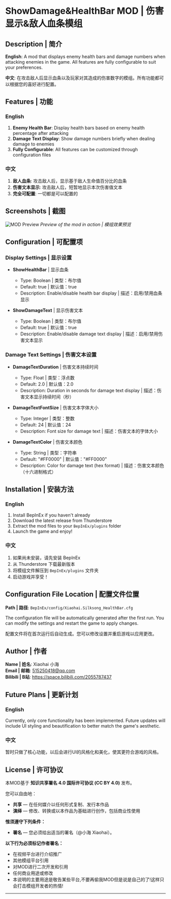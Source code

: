 # ShowDamage&HealthBar MOD | 伤害显示&敌人血条模组

## Description | 简介

**English**: A mod that displays enemy health bars and damage numbers when attacking enemies in the game. All features are fully configurable to suit your preferences.

**中文**: 在攻击敌人后显示血条以及玩家对其造成的伤害数字的模组。所有功能都可以根据您的喜好进行配置。

## Features | 功能

### English
1. **Enemy Health Bar**: Display health bars based on enemy health percentage after attacking
2. **Damage Text Display**: Show damage numbers briefly when dealing damage to enemies
3. **Fully Configurable**: All features can be customized through configuration files

### 中文
1. **敌人血条**: 攻击敌人后，显示基于敌人生命值百分比的血条
2. **伤害文本显示**: 攻击敌人后，短暂地显示本次伤害值文本
3. **完全可配置**: 一切都是可以配置的

## Screenshots | 截图

![MOD Preview](暂时没上传)
*Preview of the mod in action | 模组效果预览*

## Configuration | 可配置项

### Display Settings | 显示设置
- **ShowHealthBar** | 显示血条
  - Type: Boolean | 类型：布尔值
  - Default: true | 默认值：true
  - Description: Enable/disable health bar display | 描述：启用/禁用血条显示

- **ShowDamageText** | 显示伤害文本
  - Type: Boolean | 类型：布尔值
  - Default: true | 默认值：true
  - Description: Enable/disable damage text display | 描述：启用/禁用伤害文本显示

### Damage Text Settings | 伤害文本设置
- **DamageTextDuration** | 伤害文本持续时间
  - Type: Float | 类型：浮点数
  - Default: 2.0 | 默认值：2.0
  - Description: Duration in seconds for damage text display | 描述：伤害文本显示持续时间（秒）

- **DamageTextFontSize** | 伤害文本字体大小
  - Type: Integer | 类型：整数
  - Default: 24 | 默认值：24
  - Description: Font size for damage text | 描述：伤害文本的字体大小

- **DamageTextColor** | 伤害文本颜色
  - Type: String | 类型：字符串
  - Default: "#FF0000" | 默认值："#FF0000"
  - Description: Color for damage text (hex format) | 描述：伤害文本颜色（十六进制格式）


## Installation | 安装方法

### English
1. Install BepInEx if you haven't already
2. Download the latest release from Thunderstore
3. Extract the mod files to your `BepInEx/plugins` folder
4. Launch the game and enjoy!

### 中文
1. 如果尚未安装，请先安装 BepInEx
2. 从 Thunderstore 下载最新版本
3. 将模组文件解压到 `BepInEx/plugins` 文件夹
4. 启动游戏并享受！

## Configuration File Location | 配置文件位置

**Path | 路径**: `BepInEx/config/Xiaohai.Silksong_HealthBar.cfg`

The configuration file will be automatically generated after the first run. You can modify the settings and restart the game to apply changes.

配置文件将在首次运行后自动生成。您可以修改设置并重启游戏以应用更改。

## Author | 作者

**Name | 姓名**: Xiaohai 小海  
**Email | 邮箱**: 515250418@qq.com  
**Bilibili | B站**: https://space.bilibili.com/2055787437

## Future Plans | 更新计划

### English
Currently, only core functionality has been implemented. Future updates will include UI styling and beautification to better match the game's aesthetic.

### 中文
暂时只做了核心功能，以后会进行UI的风格化和美化，使其更符合游戏的风格。

## License | 许可协议 

本MOD基于 **知识共享署名 4.0 国际许可协议 (CC BY 4.0)** 发布。

您可以自由地：
- **共享** — 在任何媒介以任何形式复制、发行本作品
- **演绎** — 修改、转换或以本作品为基础进行创作，包括商业性使用

**惟须遵守下列条件：**
- **署名** — 您必须给出适当的署名（@小海 Xiaohai）。

**以下行为必须标记作者署名：**
- 在视频平台进行介绍推广
- 其他模组平台引用
- 对MOD进行二次开发和引用
- 任何商业用途或修改
- 本说明的主要用途是敬告某些平台,不要再偷我MOD但是说是自己的了!这样只会打击模组开发者的热情!
---

